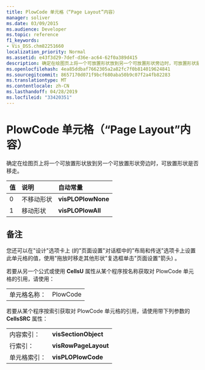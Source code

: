 ```yaml
---
title: PlowCode 单元格（“Page Layout”内容）
manager: soliver
ms.date: 03/09/2015
ms.audience: Developer
ms.topic: reference
f1_keywords:
- Vis_DSS.chm82251660
localization_priority: Normal
ms.assetid: e43f3d29-7def-d36e-ac64-62f0a389d415
description: 确定在绘图页上将一个可放置形状放到另一个可放置形状旁边时，可放置形状是否移走。
ms.openlocfilehash: 4ea85ddbaf7662305a2a82fc7f0b814019624841
ms.sourcegitcommit: 8657170d071f9bcf680aba50b9c07f2a4fb82283
ms.translationtype: MT
ms.contentlocale: zh-CN
ms.lasthandoff: 04/28/2019
ms.locfileid: "33420351"
---
```

# <a name="plowcode-cell-page-layout-section"></a>PlowCode 单元格（“Page Layout”内容）

确定在绘图页上将一个可放置形状放到另一个可放置形状旁边时，可放置形状是否移走。
  
|**值**|**说明**|**自动常量**|
|:-----|:-----|:-----|
|0  <br/> |不移动形状  <br/> |**visPLOPlowNone** <br/> |
|1  <br/> |移动形状  <br/> |**visPLOPlowAll** <br/> |
   
## <a name="remarks"></a>备注

您还可以在"设计"选项卡上 (的"页面设置"对话框中的"布局和传送"选项卡上设置此单元格的值，使用"拖放时移走其他形状"复选框单击"页面设置"箭头) 。  
  
若要从另一个公式或使用 **CellsU** 属性从某个程序按名称获取对 PlowCode 单元格的引用，请使用： 
  
|||
|:-----|:-----|
|单元格名称：  <br/> |PlowCode  <br/> |
   
若要从某个程序按索引获取对 PlowCode 单元格的引用，请使用带下列参数的 **CellsSRC** 属性： 
  
|||
|:-----|:-----|
|内容索引：  <br/> |**visSectionObject** <br/> |
|行索引：  <br/> |**visRowPageLayout** <br/> |
|单元格索引：  <br/> |**visPLOPlowCode** <br/> |
   

